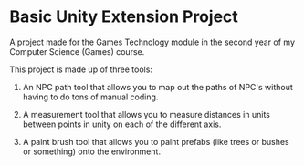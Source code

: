# Basic Unity Extension Project

A project made for the Games Technology module in the second year of my Computer Science (Games) course.

This project is made up of three tools:

1. An NPC path tool that allows you to map out the paths of NPC's without having to do tons of manual coding.

2. A measurement tool that allows you to measure distances in units between points in unity on each of the different axis.

3. A paint brush tool that allows you to paint prefabs (like trees or bushes or something) onto the environment.
